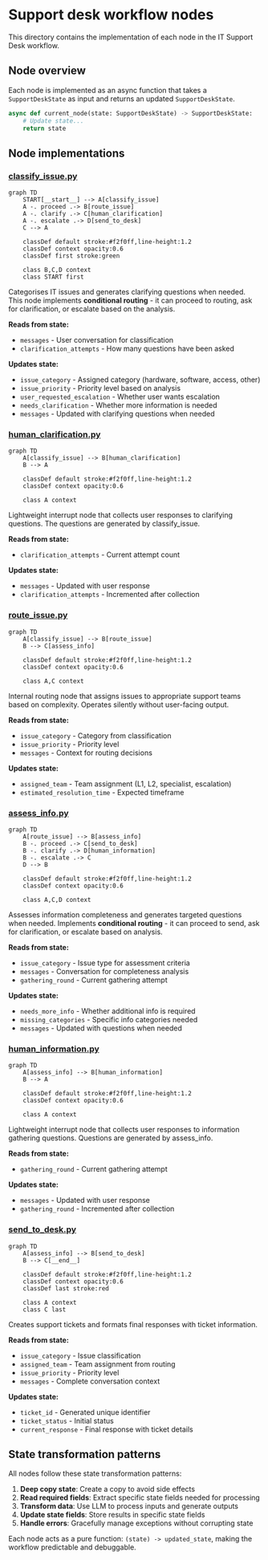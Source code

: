 # Support desk workflow nodes

This directory contains the implementation of each node in the IT Support Desk workflow.

## Node overview

Each node is implemented as an async function that takes a `SupportDeskState` as input and returns an updated `SupportDeskState`.

```python
async def current_node(state: SupportDeskState) -> SupportDeskState:
    # Update state...
    return state
```

## Node implementations

### [classify_issue.py](classify_issue.py)

```mermaid
graph TD
    START[__start__] --> A[classify_issue]
    A -. proceed .-> B[route_issue]
    A -. clarify .-> C[human_clarification]
    A -. escalate .-> D[send_to_desk]
    C --> A
    
    classDef default stroke:#f2f0ff,line-height:1.2
    classDef context opacity:0.6
    classDef first stroke:green
    
    class B,C,D context
    class START first
```

Categorises IT issues and generates clarifying questions when needed. This node implements **conditional routing** - it can proceed to routing, ask for clarification, or escalate based on the analysis.

**Reads from state:**
- `messages` - User conversation for classification
- `clarification_attempts` - How many questions have been asked

**Updates state:**
- `issue_category` - Assigned category (hardware, software, access, other)
- `issue_priority` - Priority level based on analysis
- `user_requested_escalation` - Whether user wants escalation
- `needs_clarification` - Whether more information is needed
- `messages` - Updated with clarifying questions when needed

### [human_clarification.py](human_clarification.py)

```mermaid
graph TD
    A[classify_issue] --> B[human_clarification]
    B --> A
    
    classDef default stroke:#f2f0ff,line-height:1.2
    classDef context opacity:0.6
    
    class A context
```

Lightweight interrupt node that collects user responses to clarifying questions. The questions are generated by classify_issue.

**Reads from state:**
- `clarification_attempts` - Current attempt count

**Updates state:**
- `messages` - Updated with user response
- `clarification_attempts` - Incremented after collection

### [route_issue.py](route_issue.py)

```mermaid
graph TD
    A[classify_issue] --> B[route_issue]
    B --> C[assess_info]
    
    classDef default stroke:#f2f0ff,line-height:1.2
    classDef context opacity:0.6
    
    class A,C context
```

Internal routing node that assigns issues to appropriate support teams based on complexity. Operates silently without user-facing output.

**Reads from state:**
- `issue_category` - Category from classification
- `issue_priority` - Priority level
- `messages` - Context for routing decisions

**Updates state:**
- `assigned_team` - Team assignment (L1, L2, specialist, escalation)
- `estimated_resolution_time` - Expected timeframe

### [assess_info.py](assess_info.py)

```mermaid
graph TD
    A[route_issue] --> B[assess_info]
    B -. proceed .-> C[send_to_desk]
    B -. clarify .-> D[human_information]
    B -. escalate .-> C
    D --> B
    
    classDef default stroke:#f2f0ff,line-height:1.2
    classDef context opacity:0.6
    
    class A,C,D context
```

Assesses information completeness and generates targeted questions when needed. Implements **conditional routing** - it can proceed to send, ask for clarification, or escalate based on analysis.

**Reads from state:**
- `issue_category` - Issue type for assessment criteria
- `messages` - Conversation for completeness analysis
- `gathering_round` - Current gathering attempt

**Updates state:**
- `needs_more_info` - Whether additional info is required
- `missing_categories` - Specific info categories needed
- `messages` - Updated with questions when needed

### [human_information.py](human_information.py)

```mermaid
graph TD
    A[assess_info] --> B[human_information]
    B --> A
    
    classDef default stroke:#f2f0ff,line-height:1.2
    classDef context opacity:0.6
    
    class A context
```

Lightweight interrupt node that collects user responses to information gathering questions. Questions are generated by assess_info.

**Reads from state:**
- `gathering_round` - Current gathering attempt

**Updates state:**
- `messages` - Updated with user response
- `gathering_round` - Incremented after collection

### [send_to_desk.py](send_to_desk.py)

```mermaid
graph TD
    A[assess_info] --> B[send_to_desk]
    B --> C[__end__]
    
    classDef default stroke:#f2f0ff,line-height:1.2
    classDef context opacity:0.6
    classDef last stroke:red
    
    class A context
    class C last
```

Creates support tickets and formats final responses with ticket information.

**Reads from state:**
- `issue_category` - Issue classification
- `assigned_team` - Team assignment from routing
- `issue_priority` - Priority level
- `messages` - Complete conversation context

**Updates state:**
- `ticket_id` - Generated unique identifier
- `ticket_status` - Initial status
- `current_response` - Final response with ticket details

## State transformation patterns

All nodes follow these state transformation patterns:

1. **Deep copy state**: Create a copy to avoid side effects
2. **Read required fields**: Extract specific state fields needed for processing
3. **Transform data**: Use LLM to process inputs and generate outputs
4. **Update state fields**: Store results in specific state fields
5. **Handle errors**: Gracefully manage exceptions without corrupting state

Each node acts as a pure function: `(state) -> updated_state`, making the workflow predictable and debuggable.
